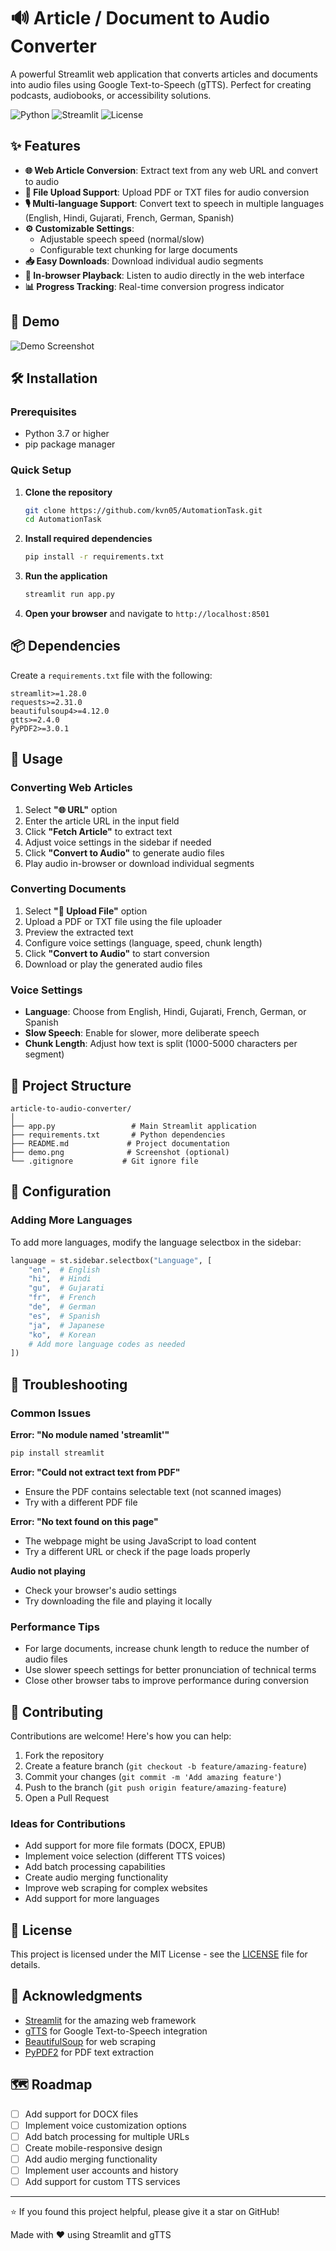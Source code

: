 # 🔊 Article / Document to Audio Converter

A powerful Streamlit web application that converts articles and documents into audio files using Google Text-to-Speech (gTTS). Perfect for creating podcasts, audiobooks, or accessibility solutions.

![Python](https://img.shields.io/badge/python-v3.7+-blue.svg)
![Streamlit](https://img.shields.io/badge/streamlit-latest-red.svg)
![License](https://img.shields.io/badge/license-MIT-green.svg)

## ✨ Features

- **🌐 Web Article Conversion**: Extract text from any web URL and convert to audio
- **📂 File Upload Support**: Upload PDF or TXT files for audio conversion
- **🎙️ Multi-language Support**: Convert text to speech in multiple languages (English, Hindi, Gujarati, French, German, Spanish)
- **⚙️ Customizable Settings**: 
  - Adjustable speech speed (normal/slow)
  - Configurable text chunking for large documents
- **📥 Easy Downloads**: Download individual audio segments
- **🎵 In-browser Playback**: Listen to audio directly in the web interface
- **📊 Progress Tracking**: Real-time conversion progress indicator

## 🚀 Demo

![Demo Screenshot](demo.png) <!-- Add your screenshot here -->

## 🛠️ Installation

### Prerequisites

- Python 3.7 or higher
- pip package manager

### Quick Setup

1. **Clone the repository**
   ```bash
   git clone https://github.com/kvn05/AutomationTask.git
   cd AutomationTask
   ```

2. **Install required dependencies**
   ```bash
   pip install -r requirements.txt
   ```

3. **Run the application**
   ```bash
   streamlit run app.py
   ```

4. **Open your browser** and navigate to `http://localhost:8501`

## 📦 Dependencies

Create a `requirements.txt` file with the following:

```
streamlit>=1.28.0
requests>=2.31.0
beautifulsoup4>=4.12.0
gtts>=2.4.0
PyPDF2>=3.0.1
```

## 🎯 Usage

### Converting Web Articles

1. Select **"🌐 URL"** option
2. Enter the article URL in the input field
3. Click **"Fetch Article"** to extract text
4. Adjust voice settings in the sidebar if needed
5. Click **"Convert to Audio"** to generate audio files
6. Play audio in-browser or download individual segments

### Converting Documents

1. Select **"📂 Upload File"** option
2. Upload a PDF or TXT file using the file uploader
3. Preview the extracted text
4. Configure voice settings (language, speed, chunk length)
5. Click **"Convert to Audio"** to start conversion
6. Download or play the generated audio files

### Voice Settings

- **Language**: Choose from English, Hindi, Gujarati, French, German, or Spanish
- **Slow Speech**: Enable for slower, more deliberate speech
- **Chunk Length**: Adjust how text is split (1000-5000 characters per segment)

## 📁 Project Structure

```
article-to-audio-converter/
│
├── app.py                 # Main Streamlit application
├── requirements.txt       # Python dependencies
├── README.md             # Project documentation
├── demo.png              # Screenshot (optional)
└── .gitignore           # Git ignore file
```

## 🔧 Configuration

### Adding More Languages

To add more languages, modify the language selectbox in the sidebar:

```python
language = st.sidebar.selectbox("Language", [
    "en",  # English
    "hi",  # Hindi
    "gu",  # Gujarati
    "fr",  # French
    "de",  # German
    "es",  # Spanish
    "ja",  # Japanese
    "ko",  # Korean
    # Add more language codes as needed
])
```

## 🐛 Troubleshooting

### Common Issues

**Error: "No module named 'streamlit'"**
```bash
pip install streamlit
```

**Error: "Could not extract text from PDF"**
- Ensure the PDF contains selectable text (not scanned images)
- Try with a different PDF file

**Error: "No text found on this page"**
- The webpage might be using JavaScript to load content
- Try a different URL or check if the page loads properly

**Audio not playing**
- Check your browser's audio settings
- Try downloading the file and playing it locally

### Performance Tips

- For large documents, increase chunk length to reduce the number of audio files
- Use slower speech settings for better pronunciation of technical terms
- Close other browser tabs to improve performance during conversion

## 🤝 Contributing

Contributions are welcome! Here's how you can help:

1. Fork the repository
2. Create a feature branch (`git checkout -b feature/amazing-feature`)
3. Commit your changes (`git commit -m 'Add amazing feature'`)
4. Push to the branch (`git push origin feature/amazing-feature`)
5. Open a Pull Request

### Ideas for Contributions

- Add support for more file formats (DOCX, EPUB)
- Implement voice selection (different TTS voices)
- Add batch processing capabilities
- Create audio merging functionality
- Improve web scraping for complex websites
- Add support for more languages

## 📄 License

This project is licensed under the MIT License - see the [LICENSE](LICENSE) file for details.

## 🙏 Acknowledgments

- [Streamlit](https://streamlit.io/) for the amazing web framework
- [gTTS](https://github.com/pndurette/gTTS) for Google Text-to-Speech integration
- [BeautifulSoup](https://www.crummy.com/software/BeautifulSoup/) for web scraping
- [PyPDF2](https://github.com/py-pdf/PyPDF2) for PDF text extraction

## 🗺️ Roadmap

- [ ] Add support for DOCX files
- [ ] Implement voice customization options
- [ ] Add batch processing for multiple URLs
- [ ] Create mobile-responsive design
- [ ] Add audio merging functionality
- [ ] Implement user accounts and history
- [ ] Add support for custom TTS services

---

⭐ If you found this project helpful, please give it a star on GitHub!

Made with ❤️ using Streamlit and gTTS
